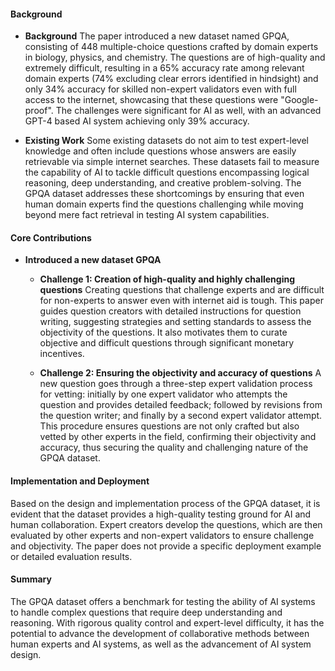 #### Background
- **Background**
The paper introduced a new dataset named GPQA, consisting of 448 multiple-choice questions crafted by domain experts in biology, physics, and chemistry. The questions are of high-quality and extremely difficult, resulting in a 65% accuracy rate among relevant domain experts (74% excluding clear errors identified in hindsight) and only 34% accuracy for skilled non-expert validators even with full access to the internet, showcasing that these questions were "Google-proof". The challenges were significant for AI as well, with an advanced GPT-4 based AI system achieving only 39% accuracy.

- **Existing Work**
Some existing datasets do not aim to test expert-level knowledge and often include questions whose answers are easily retrievable via simple internet searches. These datasets fail to measure the capability of AI to tackle difficult questions encompassing logical reasoning, deep understanding, and creative problem-solving. The GPQA dataset addresses these shortcomings by ensuring that even human domain experts find the questions challenging while moving beyond mere fact retrieval in testing AI system capabilities.

#### Core Contributions
- **Introduced a new dataset GPQA**
  - **Challenge 1: Creation of high-quality and highly challenging questions**
      Creating questions that challenge experts and are difficult for non-experts to answer even with internet aid is tough. This paper guides question creators with detailed instructions for question writing, suggesting strategies and setting standards to assess the objectivity of the questions. It also motivates them to curate objective and difficult questions through significant monetary incentives.

  - **Challenge 2: Ensuring the objectivity and accuracy of questions**
      A new question goes through a three-step expert validation process for vetting: initially by one expert validator who attempts the question and provides detailed feedback; followed by revisions from the question writer; and finally by a second expert validator attempt. This procedure ensures questions are not only crafted but also vetted by other experts in the field, confirming their objectivity and accuracy, thus securing the quality and challenging nature of the GPQA dataset.

#### Implementation and Deployment
Based on the design and implementation process of the GPQA dataset, it is evident that the dataset provides a high-quality testing ground for AI and human collaboration. Expert creators develop the questions, which are then evaluated by other experts and non-expert validators to ensure challenge and objectivity. The paper does not provide a specific deployment example or detailed evaluation results.

#### Summary
The GPQA dataset offers a benchmark for testing the ability of AI systems to handle complex questions that require deep understanding and reasoning. With rigorous quality control and expert-level difficulty, it has the potential to advance the development of collaborative methods between human experts and AI systems, as well as the advancement of AI system design.